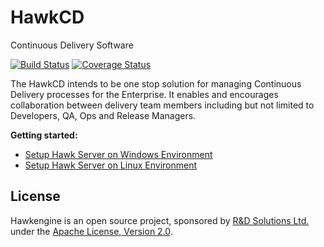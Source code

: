 # HawkCD
Continuous Delivery Software

[![Build Status](https://travis-ci.org/rndsolutions/hawkcd.svg?branch=master)](https://travis-ci.org/rndsolutions/hawkcd)
[![Coverage Status](https://coveralls.io/repos/github/rndsolutions/hawk/badge.svg?branch=master)](https://coveralls.io/github/rndsolutions/hawk?branch=master)

The HawkCD intends to be one stop solution for managing Continuous Delivery processes for the Enterprise.  It  enables and encourages collaboration between delivery team members including but not limited to  Developers, QA, Ops and Release Managers.   

**Getting started:**
* [Setup Hawk Server on Windows Environment](https://github.com/rndsolutions/hawkcd/wiki/Setup-Hawk-Server-on-Windows-Environment)
* [Setup Hawk Server on Linux Environment](https://github.com/rndsolutions/hawkcd/wiki/Setup-Hawk-Server-on-Linux-(Ubuntu)-Environment#setup-hawk-server-on-linux-ubuntu-environment)

## License

Hawkengine is an open source project, sponsored by <a href="http://rnd-solutions.net/">R&D Solutions Ltd.</a> under the <a href="http://www.apache.org/licenses/LICENSE-2.0">Apache License, Version 2.0</a>.

